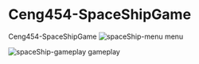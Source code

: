 # Ceng454-SpaceShipGame
 Ceng454-SpaceShipGame
![spaceShip-menu](https://github.com/halitcanguneri/Ceng454-SpaceShipGame/assets/120040157/069c1759-b725-44c8-9632-d5edce1446a2)
menu




![spaceShip-gameplay](https://github.com/halitcanguneri/Ceng454-SpaceShipGame/assets/120040157/2a148966-0c10-40a6-a8de-75317c85f9cb)
gameplay




